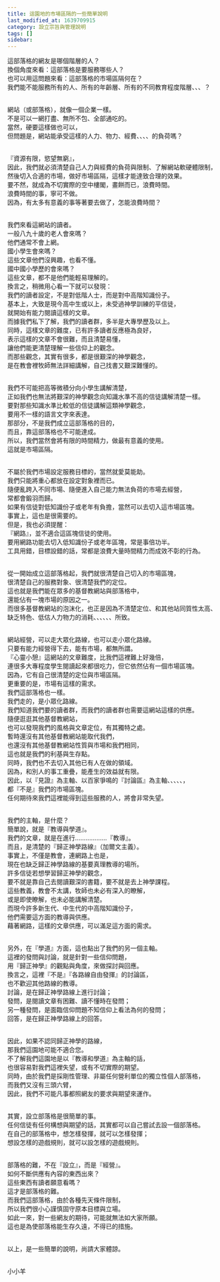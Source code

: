 ```yaml
---
title: 這園地的市場區隔的一些簡單說明
last_modified_at: 1639709915
category: 設立宗旨與管理說明
tags: []
sidebar: 
---
```


<p>這部落格的網友是哪個階層的人？<br/>
換個角度來看：這部落格是要服務哪些人？<br/>
也可以用這問題來看：這部落格的市場區隔何在？ <br/>
我們能不能服務所有的人、所有的年齡層、所有的不同教育程度階層、、、？</p>
<p><br/>
網站（或部落格），就像一個企業一樣。<br/>
不是可以一網打盡、無所不包、全部通吃的。<br/>
當然，硬要這樣做也可以，<br/>
但問題是，網站能承受這樣的人力、物力、經費、、、、的負荷嗎？</p>
<p><br/>
『資源有限，慾望無窮』，<br/>
因此，我們就必須清楚自己人力與經費的負荷與限制、了解網站軟硬體限制，<br/>
然後切入合適的市場，做好市場區隔，這樣才能達致合理的效果。<br/>
要不然，就成為不切實際的空中樓閣，畫餅而已，浪費時間。<br/>
浪費時間的事，寧可不做。<br/>
因為，有太多有意義的事等著要去做了，怎能浪費時間？</p>
<p><br/>
我們來看這網站的讀者。<br/>
一般八九十歲的老人會來嗎？<br/>
他們通常不會上網。<br/>
國小學生會來嗎？<br/>
這些文章他們沒興趣，也看不懂。<br/>
國中國小學歷的會來嗎？<br/>
這些文章，都不是他們能輕易理解的。<br/>
換言之，稍微用心看一下就可以發現：<br/>
我們的讀者設定，不是對低階人士，而是對中高階知識份子。<br/>
基本上，大致是現今高中生或以上，未受過神學訓練的平信徒，<br/>
就開始有能力閱讀這樣的文章。<br/>
而據我們私下了解，我們的讀者群，多半是大專學歷及以上。<br/>
同時，這樣文章的難度，已有許多讀者反應極為良好，<br/>
表示這樣的文章不會很難，而且清楚易懂，<br/>
讓他們能更清楚理解一些信仰上的觀念。<br/>
而那些觀念，其實有很多，都是很艱深的神學觀念，<br/>
是在教會裡牧師無法詳細講解，自己找書又艱深難懂的。</p>
<p><br/>
我們不可能把高等微積分向小學生講解清楚，<br/>
正如我們也無法將艱深的神學觀念向知識水準不高的信徒講解清楚一樣。<br/>
要對那些知識水準比較低的信徒講解這類神學觀念，<br/>
要用不一樣的語言文字來表達。<br/>
那部分，不是我們成立這部落格的目的，<br/>
而且，靠這部落格也不可能達成。<br/>
所以，我們當然會將有限的時間精力，做最有意義的使用。<br/>
這就是市場區隔。</p>
<p><br/>
不屬於我們市場設定服務目標的，當然就愛莫能助。<br/>
我們只能將重心都放在設定對象裡而已。<br/>
隨便亂跨入不同市場、隨便進入自己能力無法負荷的市場去經營，<br/>
常都會鍛羽而歸。<br/>
如果有信徒對低知識份子或老年有負擔，當然可以去切入這市場區塊。<br/>
事實上，這也是很需要的。<br/>
但是，我也必須提醒：<br/>
『網路』，並不適合這區塊信徒的使用。<br/>
要用網路功能去切入低知識份子或老年區塊，常是事倍功半。<br/>
工具用錯，目標設錯的話，常都是浪費大量時間精力而成效不彰的行為。</p>
<p><br/>
從一開始成立這部落格起，我們就很清楚自己切入的市場區塊，<br/>
很清楚自己的服務對象、很清楚我們的定位。<br/>
這也就是我們能在眾多的基督教網站與部落格中，<br/>
還能佔有一塊市場的原因之一。<br/>
而很多基督教網站的泡沫化，也正是因為不清楚定位、和其他站同質性太高、<br/>
缺乏特色、低估人力物力的消耗、、、、、、所致。</p>
<p><br/>
網站經營，可以走大眾化路線，也可以走小眾化路線。<br/>
只要有能力經營得下去，能有市場，都無所謂。<br/>
『心靈小憩』這網站的文章難度，比我們這裡難上好幾倍，<br/>
連很多大專程度學生閱讀起來都很吃力，但它依然佔有一個市場區塊。<br/>
因為，它有自己很清楚的定位與市場區隔。<br/>
更重要的是，市場有這樣的需求。<br/>
我們這部落格也一樣。<br/>
我們走的，是小眾化路線。<br/>
我們知道我們要的讀者群，而我們的讀者群也需要這網站這樣的供應。<br/>
隨便逛逛其他基督教網站，<br/>
也可以發現我們的風格與文章定位，有其獨特之處。<br/>
暫時還沒有其他基督教網站能取代我們，<br/>
也還沒有其他基督教網站性質與市場和我們相同，<br/>
這也就是我們的利基與生存點。<br/>
同時，我們也不去切入其他已有人在做的領域。<br/>
因為，和別人的事工重疊，能產生的效益就有限。<br/>
因此，以『見證』為主軸、以百家爭鳴的『討論區』為主軸、、、、、，<br/>
都『不是』我們的市場區塊。<br/>
任何期待來我們這裡能得到這些服務的人，將會非常失望。</p>
<p><br/>
我們的主軸，是什麼？<br/>
簡單說，就是『教導與學道』。<br/>
我們的文章，就是在進行………………『教導』。<br/>
而且，是清楚的『歸正神學路線』（加爾文主義）。<br/>
事實上，不僅是教會，連網路上也是，<br/>
現在也缺乏歸正神學路線的基要真理教導的場所。<br/>
許多信徒若想學習歸正神學的觀念，<br/>
要不就是靠自己去閱讀艱深的書籍，要不就是去上神學課程。<br/>
這些教義，教會不太講，牧師也未必有深入的瞭解，<br/>
或是即使瞭解，也未必能講解清楚。<br/>
而現今許多新生代、中生代的中高階知識份子，<br/>
他們需要這方面的教導與供應。<br/>
藉著網路，這樣的文章供應，可以滿足這方面的需求。</p>
<p><br/>
另外，在『學道』方面，這也點出了我們的另一個主軸。<br/>
這裡的發問與討論，就是針對一些信仰問題，<br/>
用『歸正神學』的觀點與角度，來做探討與回應。<br/>
換言之，這裡『不是』『各路線自由發揮』的討論區，<br/>
也不歡迎其他路線的教導。<br/>
討論，是在歸正神學路線上進行討論；<br/>
發問，是閱讀文章有困難、讀不懂時在發問；<br/>
另一種發問，是面臨信仰問題不知信仰上看法為何的發問；<br/>
回答，是在歸正神學路線上的回答。</p>
<p><br/>
因此，如果不認同歸正神學的路線，<br/>
那我們這園地可能不適合您。<br/>
不了解我們這園地是以『教導和學道』為主軸的話，<br/>
也很容易對我們這裡失望，或有不切實際的期望。<br/>
同時，由於我們是採剛性管理、非屬任何營利單位的獨立性個人部落格，<br/>
而我們又沒有三頭六臂，<br/>
因此，我們不可能凡事都照網友的要求與期望來運作。</p>
<p><br/>
其實，設立部落格是很簡單的事。<br/>
任何信徒有任何構想與期望的話，其實都可以自己嘗試去設一個部落格。<br/>
在自己的部落格中，想怎樣發揮，就可以怎樣發揮；<br/>
想設怎樣的遊戲規則，就可以設怎樣的遊戲規則。</p>
<p><br/>
部落格的難，不在『設立』，而是『經營』。<br/>
如何不斷供應有內容的東西出來？<br/>
這些東西有讀者願意看嗎？<br/>
這才是部落格的難。<br/>
而我們這部落格，由於各種先天條件限制，<br/>
所以我們很小心謹慎固守原本目標與立場。<br/>
如此一來，對一些網友的期待，可能就無法如大家所願。<br/>
這也是為使部落格能生存久遠，不得已的措施。</p>
<p><br/>
以上，是一些簡單的說明，尚請大家體諒。</p>
<p><br/>
小小羊</p>
